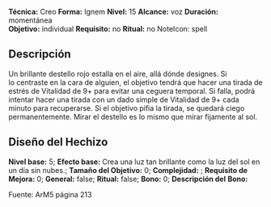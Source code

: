 
**Técnica:** Creo
**Forma:** Ignem
**Nivel:** 15
**Alcance:** voz 
**Duración:** momentánea  
**Objetivo:** individual
**Requisito:** no
**Ritual:** no
NoteIcon: spell




## Descripción 
<p>Un brillante destello rojo estalla en el aire, allá dónde designes. Si lo centraste en la cara de alguien, el objetivo tendrá que hacer una tirada de estrés de Vitalidad de 9+ para evitar una ceguera temporal. Si falla, podrá intentar hacer una tirada con un dado simple de Vitalidad de 9+ cada minuto para recuperarse. Si el objetivo pifia la tirada, se quedará ciego permanentemente. Mirar el destello es lo mismo que mirar fijamente al sol.</p>

## Diseño del Hechizo 

**Nivel base:** 5; **Efecto base:** Crea una luz tan brillante como la luz del sol en un día sin nubes.;  **Tamaño del **Objetivo:**** 0; **Complejidad:** ; **Requisito de Mejora:** 0; **General:** false; **Ritual:** false; **Bono:** 0; **Descripción del** **Bono:** 

Fuente: ArM5 página 213